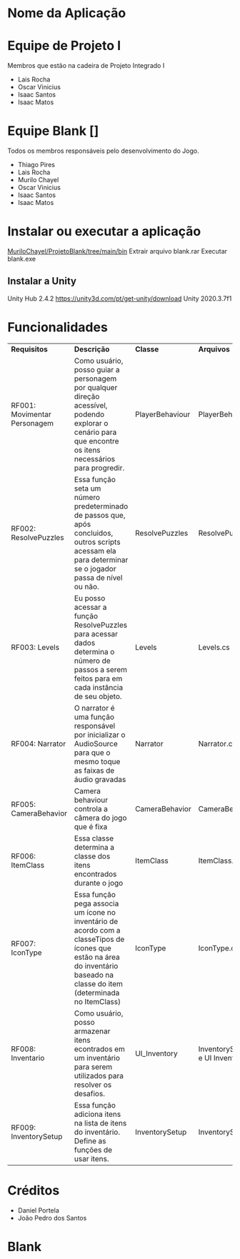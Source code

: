 # Nome da Aplicação

# Equipe de Projeto I
Membros que estão na cadeira de Projeto Integrado I

- Lais Rocha
- Oscar Vinicius
- Isaac Santos
- Isaac Matos

# Equipe Blank []
Todos os membros responsáveis pelo desenvolvimento do Jogo.

- Thiago Pires
- Lais Rocha
- Murilo Chayel
- Oscar Vinicius
- Isaac Santos
- Isaac Matos

# Instalar ou executar a aplicação
[MuriloChayel/ProjetoBlank/tree/main/bin](http://github.com/MuriloChayel/Blank/bin)
Extrair arquivo blank.rar
Executar blank.exe

## Instalar a Unity
Unity Hub 2.4.2 https://unity3d.com/pt/get-unity/download
Unity 2020.3.7f1

# Funcionalidades

<table>
  <tr>
   <td><strong>Requisitos</strong>
   </td>
   <td><strong>Descrição</strong>
   </td>
   <td><strong>Classe</strong>
   </td>
   <td><strong>Arquivos</strong>
   </td>
   <td><strong>Status</strong>
   </td>
  </tr>
  <tr>
   <td>RF001: Movimentar Personagem
   </td>
   <td>Como usuário, posso guiar a personagem por qualquer direção acessível, podendo explorar o cenário para que encontre os itens necessários para progredir.
   </td>
   <td>PlayerBehaviour
   </td>
   <td>PlayerBehaviour.cs
   </td>
   <td>Implementando
   </td>
  </tr>
  <tr>
   <td>RF002: ResolvePuzzles
   </td>
   <td>Essa função seta um número predeterminado de passos que, após concluidos, outros scripts acessam ela para determinar se o jogador passa de nível ou não.
   </td>
   <td>ResolvePuzzles
   </td>
   <td>ResolvePuzzles.cs
   </td>
   <td>Completo
   </td>
  </tr>
  <tr>
   <td>RF003: Levels
   </td>
   <td>Eu posso acessar a função ResolvePuzzles para acessar dados determina o número de passos a serem feitos para em cada instância de seu objeto.
   </td>
   <td>Levels
   </td>
   <td>Levels.cs
   </td>
   <td>Completo
   </td>
  </tr>
  <tr>
   <td>RF004: Narrator
   </td>
   <td>O narrator é uma função responsável por inicializar o AudioSource para que o mesmo toque as faixas de áudio gravadas
   </td>
   <td>Narrator
   </td>
   <td>Narrator.cs
   </td>
   <td>Completo
   </td>
  </tr>
  <tr>
   <td>RF005: CameraBehavior
   </td>
   <td>Camera behaviour controla a câmera do jogo que é fixa
   </td>
   <td>CameraBehavior
   </td>
   <td>CameraBehavior.cs
   </td>
   <td>Implementando
   </td>
  </tr>
  <tr>
   <td>RF006: ItemClass
   </td>
   <td>Essa classe determina a classe dos itens encontrados durante o jogo
   </td>
   <td>ItemClass
   </td>
   <td>ItemClass.cs
   </td>
   <td>Completo
   </td>
  </tr>
  <tr>
   <td>RF007: IconType
   </td>
   <td>Essa função pega associa um ícone no inventário de acordo com a classeTipos de ícones que estão na área do inventário baseado na classe do item (determinada no ItemClass)
   </td>
   <td>IconType
   </td>
   <td>IconType.cs
   </td>
   <td>Completo
   </td>
  </tr>
  <tr>
   <td>RF008: Inventario
   </td>
   <td>Como usuário, posso armazenar itens econtrados em um inventário para serem utilizados para resolver os desafios.
   </td>
   <td>UI_Inventory
   </td>
   <td>InventorySetup.cs e UI Inventory.cs
   </td>
   <td>Completo
   </td>
  </tr>
  <tr>
   <td>RF009: InventorySetup
   </td>
   <td>Essa função adiciona itens na lista de itens do inventário. Define as funções de usar itens.
   </td>
   <td>InventorySetup
   </td>
   <td>InventorySetup.cs
   </td>
   <td>Completo
   </td>
  </tr>
</table>

# Créditos

- Daniel Portela
- João Pedro dos Santos


# Blank
